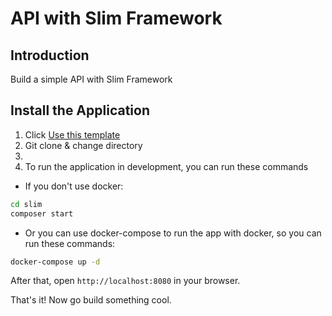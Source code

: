 # API with Slim Framework

## Introduction
Build a simple API with Slim Framework 

## Install the Application
1. Click [Use this template](https://github.com/agungprsty/slim-api/generate)
2. Git clone & change directory
3. 
4. To run the application in development, you can run these commands

- If you don't use docker:
```bash
cd slim
composer start
```

- Or you can use docker-compose to run the app with docker, so you can run these commands:
```bash
docker-compose up -d
```
After that, open `http://localhost:8080` in your browser.

That's it! Now go build something cool.
